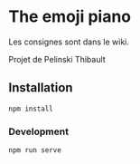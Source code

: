 # The emoji piano

Les consignes sont dans le wiki.

Projet de Pelinski Thibault


## Installation
```
npm install
```

### Development
```
npm run serve
```
